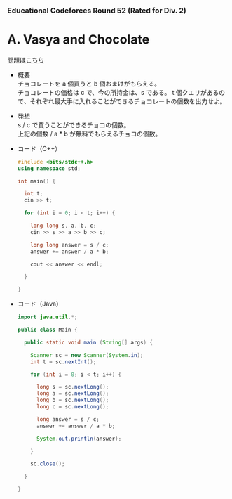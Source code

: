 ### Educational Codeforces Round 52 (Rated for Div. 2)

# A. Vasya and Chocolate

  [問題はこちら](https://codeforces.com/problemset/problem/1065/A)
  
- 概要<br>
  チョコレートを a 個買うと b 個おまけがもらえる。<br>
  チョコレートの価格は c で、今の所持金は、s である。 
  t 個クエリがあるので、それぞれ最大手に入れることができるチョコレートの個数を出力せよ。<br>
  
  
- 発想<br>
  s / c で買うことができるチョコの個数。<br>
  上記の個数 / a * b が無料でもらえるチョコの個数。
  
  
- コード（C++）

  ```cpp
  #include <bits/stdc++.h>
  using namespace std;

  int main() {

    int t;
    cin >> t;

    for (int i = 0; i < t; i++) {

      long long s, a, b, c;
      cin >> s >> a >> b >> c;

      long long answer = s / c;
      answer += answer / a * b;

      cout << answer << endl;

    }

  }
  ```
  
- コード（Java）

  ```java
  import java.util.*;

  public class Main {

    public static void main (String[] args) {

      Scanner sc = new Scanner(System.in);
      int t = sc.nextInt();

      for (int i = 0; i < t; i++) {

        long s = sc.nextLong();
        long a = sc.nextLong();
        long b = sc.nextLong();
        long c = sc.nextLong();

        long answer = s / c;
        answer += answer / a * b;

        System.out.println(answer);

      }

      sc.close();

    }

  }
  ```
    